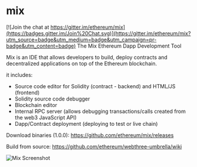 # mix

[![Join the chat at https://gitter.im/ethereum/mix](https://badges.gitter.im/Join%20Chat.svg)](https://gitter.im/ethereum/mix?utm_source=badge&utm_medium=badge&utm_campaign=pr-badge&utm_content=badge)
The Mix Ethereum Dapp Development Tool

Mix is an IDE that allows developers to build, deploy contracts and decentralized applications on top of the Ethereum blockchain.

it includes:

  - Source code editor for Solidity (contract - backend) and HTML/JS (frontend)
  - Solidity source code debugger
  - Blockchain editor
  - Internal RPC server (allows debugging transactions/calls created from the web3 JavaScript API)
  - Dapp/Contract deployment (deploying to test or live chain)

Download binaries (1.0.0):
    https://github.com/ethereum/mix/releases
    
Build from source:
    https://github.com/ethereum/webthree-umbrella/wiki

![Mix Screenshot](https://github.com/yann300/mix/blob/ReadMe/MixScreenshot.png?raw=true)
